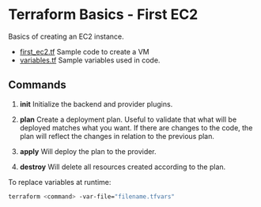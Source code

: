 # Terraform Basics - First EC2

Basics of creating an EC2 instance.

- [first_ec2.tf](./first_ec2.tf) Sample code to create a VM
- [variables.tf](./variables.tf) Sample variables used in code.

## Commands

1. **init**
Initialize the backend and provider plugins.

2. **plan**
Create a deployment plan. Useful to validate that what will be deployed matches what you want.
If there are changes to the code, the plan will reflect the changes in relation to the previous plan.

3. **apply**
Will deploy the plan to the provider.

4. **destroy**
Will delete all resources created according to the plan.

To replace variables at runtime:

```sh
terraform <command> -var-file="filename.tfvars"
```
